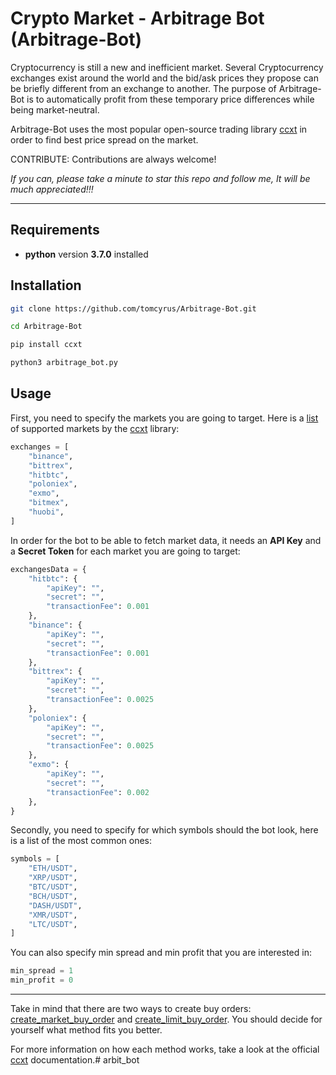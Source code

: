 
# Crypto Market - Arbitrage Bot (Arbitrage-Bot)

Cryptocurrency is still a new and inefficient market. Several Cryptocurrency exchanges exist around the world and the bid/ask prices they propose can be briefly different from an exchange to another. The purpose of Arbitrage-Bot is to automatically profit from these temporary price differences while being market-neutral.

Arbitrage-Bot uses the most popular open-source trading library [ccxt](https://github.com/ccxt/ccxt) in order to find best price spread on the market.

CONTRIBUTE: Contributions are always welcome!

*If you can, please take a minute to star this repo and follow me, It will be much appreciated!!!*

---

## Requirements

* **python** version **3.7.0** installed

## Installation

```bash
git clone https://github.com/tomcyrus/Arbitrage-Bot.git

cd Arbitrage-Bot

pip install ccxt

python3 arbitrage_bot.py
```

## Usage

First, you need to specify the markets you are going to target. Here is a [list](https://github.com/ccxt/ccxt#supported-cryptocurrency-exchange-markets) of supported markets by the [ccxt](https://github.com/ccxt/ccxt/wiki) library:

```python
exchanges = [
    "binance",
    "bittrex",
    "hitbtc",
    "poloniex",
    "exmo",
    "bitmex",
    "huobi",
]
```

In order for the bot to be able to fetch market data, it needs an **API Key** and a **Secret Token** for each market you are going to target:

```python
exchangesData = {
    "hitbtc": {
        "apiKey": "",
        "secret": "",
        "transactionFee": 0.001
    },
    "binance": {
        "apiKey": "",
        "secret": "",
        "transactionFee": 0.001
    },
    "bittrex": {
        "apiKey": "",
        "secret": "",
        "transactionFee": 0.0025
    },
    "poloniex": {
        "apiKey": "",
        "secret": "",
        "transactionFee": 0.0025
    },
    "exmo": {
        "apiKey": "",
        "secret": "",
        "transactionFee": 0.002
    },
}
```

Secondly, you need to specify for which symbols should the bot look, here is a list of the most common ones:

```python
symbols = [
    "ETH/USDT",
    "XRP/USDT",
    "BTC/USDT",
    "BCH/USDT",
    "DASH/USDT",
    "XMR/USDT",
    "LTC/USDT",
]
```

You can also specify min spread and min profit that you are interested in:

```python
min_spread = 1
min_profit = 0
```

---

Take in mind that there are two ways to create buy orders: [create_market_buy_order](https://github.com/ccxt/ccxt/wiki/Manual#market-orders) and [create_limit_buy_order](https://github.com/ccxt/ccxt/wiki/Manual#limit-orders). You should decide for yourself what method fits you better.

For more information on how each method works, take a look at the official [ccxt](https://github.com/ccxt/ccxt/wiki) documentation.# arbit_bot
